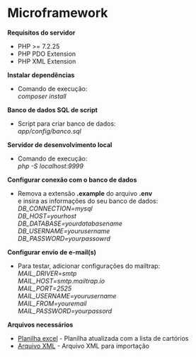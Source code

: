 # Microframework

 **Requisitos do servidor**
 - PHP >= 7.2.25
 - PHP PDO Extension
 - PHP XML Extension
 
 **Instalar dependências**
 - Comando de execução:<br/> _composer install_
 
 **Banco de dados SQL de script**
  - Script para criar banco de dados:<br/> _app/config/banco.sql_
  
 **Servidor de desenvolvimento local**
 - Comando de execução:<br/> _php -S localhost:9999_
 
 **Configurar conexão com o banco de dados**
 - Remova a extensão **.example** do arquivo **.env** <br/> e insira as informações do seu banco de dados:<br/>
 _DB_CONNECTION=mysql_ <br/>
 _DB_HOST=yourhost_ <br/>
 _DB_DATABASE=yourdatabasename_ <br/>
 _DB_USERNAME=yourusername_ <br/>
 _DB_PASSWORD=yourpassowrd_
 
 **Configurar envio de e-mail(s)**
 - Para testar, adicionar configurações do mailtrap: <br/>
 _MAIL_DRIVER=smtp_ <br/>
 _MAIL_HOST=smtp.mailtrap.io_<br/>
 _MAIL_PORT=2525_<br/>
 _MAIL_USERNAME=yourusername_<br/>
 _MAIL_FROM=youremail_<br/>
 _MAIL_PASSWORD=yourpassord_
 
 **Arquivos necessários**
  - <a href='https://github.com/p21sistemas/vikings/blob/master/Cart%C3%B3rios.xlsx'>Planilha excel</a> - Planilha atualizada com a lista de cartórios
  - <a href='https://github.com/p21sistemas/vikings/blob/master/Cart%C3%B3rios-CNJ.xml'>Arquivo XML</a> - Arquivo XML para importação
